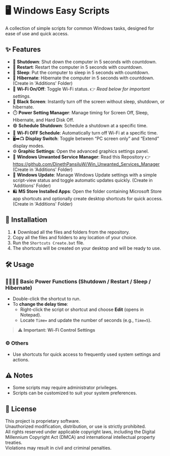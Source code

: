 # 🖥️ Windows Easy Scripts

A collection of simple scripts for common Windows tasks, designed for ease of use and quick access.

## ✨ Features
- 🔴 **Shutdown**: Shut down the computer in 5 seconds with countdown.
- 🔁 **Restart**: Restart the computer in 5 seconds with countdown.
- 🌙 **Sleep**: Put the computer to sleep in 5 seconds with countdown.
- 🌌 **Hibernate**: Hibernate the computer in 5 seconds with countdown. (Create in 'Additions' Folder)
- 📶 **Wi-Fi On/Off**: Toggle Wi-Fi status. 👉 *Read below for important settings.*
- 🖤 **Black Screen**: Instantly turn off the screen without sleep, shutdown, or hibernate.
- ⏱️ **Power Setting Manager**: Manage timing for Screen Off, Sleep, Hibernate, and Hard Disk Off.
- 🟢 **Schedule Shutdown**: Schedule a shutdown at a specific time.
- 📴 **Wi-Fi OFF Schedule**: Automatically turn off Wi-Fi at a specific time.
- 🖥️➡️📺 **Display Switch**: Toggle between “PC screen only” and “Extend” display modes.
- ⚙️ **Graphic Settings**: Open the advanced graphics settings panel.
- 🐞 **Windows Unwanted Service Manager**: Read this Repository 👉 https://github.com/DinethPansiluW/Win_Unwanted_Services_Manager (Create in 'Additions' Folder)
- 🔄 **Windows Update**: Manage Windows Update settings with a simple script-view status and toggle automatic updates quickly. (Create in 'Additions' Folder)
- 🛍️ **MS Store Installed Apps**: Open the folder containing Microsoft Store app shortcuts and optionally create desktop shortcuts for quick access. (Create in 'Additions' Folder)

## 📁 Installation

1. ⬇ Download all the files and folders from the repository.  
2. Copy all the files and folders to any location of your choice.  
3. Run the `Shortcuts Create.bat` file.  
4. The shortcuts will be created on your desktop and will be ready to use.

## 🛠️ Usage

### 🔴🔁🌙🌌 Basic Power Functions (Shutdown / Restart / Sleep / Hibernate)
- Double-click the shortcut to run.
- To **change the delay time**:  
  - Right-click the script or shortcut and choose **Edit** (opens in Notepad).  
  - Locate `Time=` and update the number of seconds (e.g., `Time=5`).

> ⚠️ **Important: Wi-Fi Control Settings**

### ⚙️ Others
- Use shortcuts for quick access to frequently used system settings and actions.

## ⚠️ Notes
- Some scripts may require administrator privileges.
- Scripts can be customized to suit your system preferences.

## 📜 License
This project is proprietary software.  
Unauthorized modification, distribution, or use is strictly prohibited.  
All rights reserved under applicable copyright laws, including the Digital Millennium Copyright Act (DMCA) and international intellectual property treaties.  
Violations may result in civil and criminal penalties.


